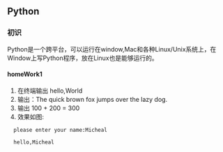 ## Python

### 初识

Python是一个跨平台，可以运行在window,Mac和各种Linux/Unix系统上，在Window上写Python程序，放在Linux也是能够运行的。

####  homeWork1

1. 在终端输出 hello,World
2. 输出：The quick brown fox jumps over the lazy dog.
3. 输出 100 + 200 = 300
4. 效果如图: 
 
  ```text
    please enter your name:Micheal 
   
    hello,Micheal

 ```
 

